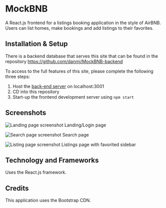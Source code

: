 # MockBNB

A React.js frontend for a listings booking application in the style of AirBNB. Users can list homes, make bookings and add listings to their favorites.

## Installation & Setup

There is a backend database that serves this site that can be found in the repository https://github.com/danmj/MockBNB-backend

To access to the full features of this site, please complete the following three steps:

1. Host the [back-end server](https://github.com/danmj/MockBNB-backend) on localhost:3001
2. CD into this repository
3. Start-up the frontend development server using ```npm start```

## Screenshots

![Landing page screenshot](https://i.imgur.com/ETHZn6e.png=600x267)
Landing/Login page

![Search page screenshot](https://i.imgur.com/fgSu2Mv.png=500x483)
Search page

![Listing page screenshot](https://i.imgur.com/0qGwhfP.png=600x319)
Listings page with favorited sidebar

## Technology and Frameworks

Uses the React.js framework.

## Credits

This application uses the Bootstrap CDN.
